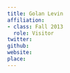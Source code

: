 ```yaml
---
title: Golan Levin
affiliation:
- class: Fall 2013
  role: Visitor
twitter:
github:
website:
place:
---
```

